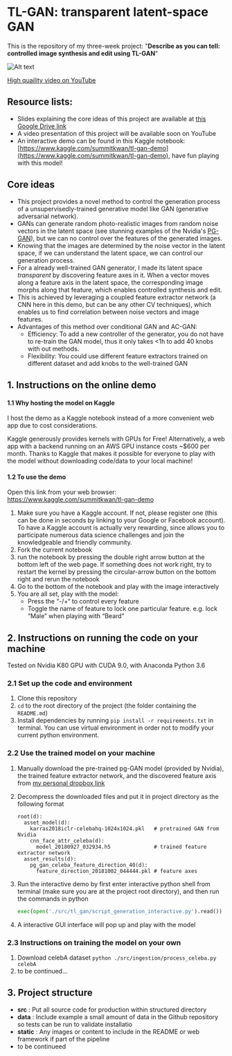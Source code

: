 # TL-GAN: transparent latent-space GAN

This is the repository of my three-week project: "**Describe as you can tell: controlled image synthesis and edit using TL-GAN**"

![Alt text](./static/online_demo_run_fast_01.gif?raw=true "Title")

[High quaility video on YouTube](https://www.youtube.com/watch?v=O1by05eX424)

## Resource lists:

- Slides explaining the core ideas of this project are available at [this Google Drive link](https://docs.google.com/presentation/d/1OpcYLBVpUF1L-wwPHu_CyKjXqXD0oRwBoGP2peSCrSA/edit#slide=id.p1)
- A video presentation of this project will be available soon on YouTube
- An interactive demo can be found in this Kaggle notebook: [https://www.kaggle.com/summitkwan/tl-gan-demo](https://www.kaggle.com/summitkwan/tl-gan-demo), have fun playing with this model!


## Core ideas

- This project provides a novel method to control the generation process of a unsupervisedly-trained generative model like GAN (generative adversarial network).  
- GANs can generate random photo-realistic images from random noise vectors in the latent space (see stunning examples of the Nvidia's [PG-GAN](https://github.com/tkarras/progressive_growing_of_gans)), but we can no control over the features of the generated images.
- Knowing that the images are determined by the noise vector in the latent space, if we can understand the latent space, we can control our generation process.
- For a already well-trained GAN generator, I made its latent space *transparent* by discovering feature axes in it.  When a vector moves along a feature axis in the latent space, the corresponding image morphs along that feature, which enables controlled synthesis and edit.
- This is achieved by leveraging a coupled feature extractor network (a CNN here in this demo, but can be any other CV techniques), which enables us to find correlation between noise vectors and image features.
- Advantages of this method over conditional GAN and AC-GAN:
    - Efficiency: To add a new controller of the generator, you do not have to re-train the GAN model, thus it only takes  <1h to add 40 knobs with out methods.
    - Flexibility: You could use different feature extractors trained on different dataset and add knobs to the well-trained GAN


## 1. Instructions on the online demo

#### 1.1 Why hosting the model on Kaggle

I host the demo as a Kaggle notebook instead of a more convenient web app due to cost considerations.

Kaggle generously provides kernels with GPUs for Free! Alternatively, a web app with a backend running on an AWS GPU instance costs ~$600 per month.  Thanks to Kaggle that makes it possible for everyone to play with the model without downloading code/data to your local machine!

#### 1.2 To use the demo

Open this link from your web browser: https://www.kaggle.com/summitkwan/tl-gan-demo

1. Make sure you have a Kaggle account. If not, please register one (this can be done in seconds by linking to your Google or Facebook account). To have a Kaggle account is actually very rewarding, since allows you to participate numerous  data science challenges and join the knowledgeable and friendly community.
2. Fork the current notebook
3. run the notebook by pressing the double right arrow button at the bottom left of the web page. If something does not work right, try to restart the kernel by pressing the circular-arrow button on the bottom right and rerun the notebook
4. Go to the bottom of the notebook and play with the image interactively
5. You are all set, play with the model:
    - Press the “-/+“ to control every feature
    - Toggle the name of feature to lock one particular feature. e.g. lock “Male” when playing with “Beard"

## 2. Instructions on running the code on your machine

Tested on Nvidia K80 GPU with CUDA 9.0, with Anaconda Python 3.6

### 2.1 Set up the code and environment

1. Clone this repository
2. `cd` to the root directory of the project (the folder containing the `README.md`)
3. Install dependencies by running `pip install -r requirements.txt` in terminal.  You can use virtual environment in order not to modify your current python environment.

### 2.2 Use the trained model on your machine

1. Manually download the pre-trained pg-GAN model (provided by Nvidia), the trained feature extractor network, and the discovered feature axis from [my personal dropbox link](https://www.dropbox.com/sh/y1ryg8iq1erfcsr/AAB--PO5qAapwp8ILcgxE2I6a?dl=0)
2. Decompress the downloaded files and put it in project directory as the following format

    ```text
    root(d):
      asset_model(d):
        karras2018iclr-celebahq-1024x1024.pkl   # pretrained GAN from Nvidia
        cnn_face_attr_celeba(d):
          model_20180927_032934.h5              # trained feature extractor network
      asset_results(d):
        pg_gan_celeba_feature_direction_40(d):
          feature_direction_20181002_044444.pkl # feature axes
    ```

3. Run the interactive demo by first enter interactive python shell from terminal (make sure you are at the project root directory), and then run the commands in python
    ```python
    exec(open('./src/tl_gan/script_generation_interactive.py').read())
    ```
4. A interactive GUI interface will pop up and play with the model

### 2.3 Instructions on training the model on your own

1. Download celebA dataset `python ./src/ingestion/process_celeba.py celebA`
2. to be continued...

## 3. Project structure

- **src** : Put all source code for production within structured directory
- **data** : Include example a small amount of data in the Github repository so tests can be run to validate installatio
- **static** : Any images or content to include in the README or web framework if part of the pipeline
- to be continueed
